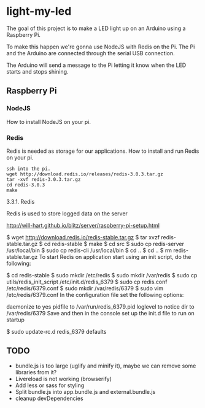# light-my-led
 
 The goal of this project is to make a LED light up on an Arduino using a Raspberry Pi.
 
 To make this happen we're gonna use NodeJS with Redis on the Pi. The Pi and the Arduino
 are connected through the serial USB connection.

 The Arduino will send a message to the Pi letting it know when the LED starts and stops shining.
 
## Raspberry Pi

### NodeJS

How to install NodeJS on your pi.

### Redis

Redis is needed as storage for our applications.
How to install and run Redis on your pi.

    ssh into the pi.
    wget http://download.redis.io/releases/redis-3.0.3.tar.gz
    tar -xvf redis-3.0.3.tar.gz
    cd redis-3.0.3
    make


3.3.1. Redis

Redis is used to store logged data on the server

http://will-hart.github.io/blitz/server/raspberry-pi-setup.html

$ wget http://download.redis.io/redis-stable.tar.gz
$ tar xvzf redis-stable.tar.gz
$ cd redis-stable
$ make
$ cd src
$ sudo cp redis-server /usr/local/bin
$ sudo cp redis-cli /usr/local/bin
$ cd ..
$ cd ..
$ rm redis-stable.tar.gz
To start Redis on application start using an init script, do the following:

$ cd redis-stable
$ sudo mkdir /etc/redis
$ sudo mkdir /var/redis
$ sudo cp utils/redis_init_script /etc/init.d/redis_6379
$ sudo cp redis.conf /etc/redis/6379.conf
$ sudo mkdir /var/redis/6379
$ sudo vim /etc/redis/6379.conf
In the configuration file set the following options:

daemonize to yes
pidfile to /var/run/redis_6379.pid
loglevel to notice
dir to /var/redis/6379
Save and then in the console set up the init.d file to run on startup

$ sudo update-rc.d redis_6379 defaults


## TODO

- bundle.js is too large (uglify and minify it), maybe we can remove some libraries from it?
- Livereload is not working (browserify)
- Add less or sass for styling
- Split bundle.js into app.bundle.js and external.bundle.js
- cleanup devDependencies